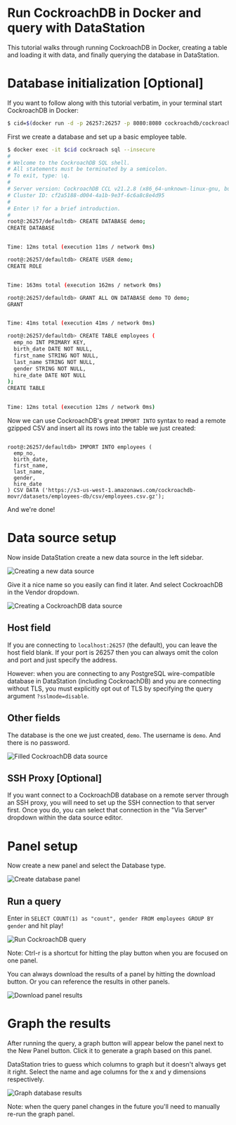 # Run CockroachDB in Docker and query with DataStation

This tutorial walks through running CockroachDB in Docker, creating a
table and loading it with data, and finally querying the database in
DataStation.

# Database initialization [Optional]

If you want to follow along with this tutorial verbatim, in your
terminal start CockroachDB in Docker:

```bash
$ cid=$(docker run -d -p 26257:26257 -p 8080:8080 cockroachdb/cockroach start-single-node --insecure)
```

First we create a database and set up a basic employee table.

```bash
$ docker exec -it $cid cockroach sql --insecure
#
# Welcome to the CockroachDB SQL shell.
# All statements must be terminated by a semicolon.
# To exit, type: \q.
#
# Server version: CockroachDB CCL v21.2.8 (x86_64-unknown-linux-gnu, built 2022/04/05 01:47:17, go1.16.6) (same version as client)
# Cluster ID: cf2a5188-d004-4a1b-9e3f-6c6a8c8e4d95
#
# Enter \? for a brief introduction.
#
root@:26257/defaultdb> CREATE DATABASE demo;
CREATE DATABASE


Time: 12ms total (execution 11ms / network 0ms)

root@:26257/defaultdb> CREATE USER demo;
CREATE ROLE


Time: 163ms total (execution 162ms / network 0ms)

root@:26257/defaultdb> GRANT ALL ON DATABASE demo TO demo;
GRANT


Time: 41ms total (execution 41ms / network 0ms)

root@:26257/defaultdb> CREATE TABLE employees (
  emp_no INT PRIMARY KEY,
  birth_date DATE NOT NULL,
  first_name STRING NOT NULL,
  last_name STRING NOT NULL,
  gender STRING NOT NULL,
  hire_date DATE NOT NULL
);
CREATE TABLE


Time: 12ms total (execution 12ms / network 0ms)
```

Now we can use CockroachDB's great `IMPORT INTO` syntax to read a
remote gzipped CSV and insert all its rows into the table we just
created:

```

root@:26257/defaultdb> IMPORT INTO employees (
  emp_no,
  birth_date,
  first_name,
  last_name,
  gender,
  hire_date
) CSV DATA ('https://s3-us-west-1.amazonaws.com/cockroachdb-movr/datasets/employees-db/csv/employees.csv.gz');
```

And we're done!

# Data source setup

Now inside DataStation create a new data source in the left sidebar.

![Creating a new data source](/tutorials/create-data-source.gif)

Give it a nice name so you easily can find it later. And select CockroachDB
in the Vendor dropdown.

![Creating a CockroachDB data source](/tutorials/create-cockroachdb-data-source.png)

## Host field

If you are connecting to `localhost:26257` (the default), you can
leave the host field blank. If your port is 26257 then you can always
omit the colon and port and just specify the address.

However: when you are connecting to any PostgreSQL wire-compatible
database in DataStation (including CockroachDB) and you are connecting
without TLS, you must explicitly opt out of TLS by specifying the
query argument `?sslmode=disable`.

## Other fields

The database is the one we just created, `demo`. The username is
`demo`. And there is no password.

![Filled CockroachDB data source](/tutorials/cockroachdb-data-source-filled.png)

## SSH Proxy [Optional]

If you want connect to a CockroachDB database on a remote server through an
SSH proxy, you will need to set up the SSH connection to that server
first. Once you do, you can select that connection in the "Via Server"
dropdown within the data source editor.

# Panel setup

Now create a new panel and select the Database type.

![Create database panel](/tutorials/create-cockroachdb-database-panel.gif)

## Run a query

Enter in `SELECT COUNT(1) as "count", gender FROM employees GROUP BY gender` and hit play!

![Run CockroachDB query](/tutorials/run-cockroachdb-query.gif)

Note: Ctrl-r is a shortcut for hitting the play button when you are
focused on one panel.

You can always download the results of a panel by hitting the download
button. Or you can reference the results in other panels.

![Download panel results](/tutorials/download-cockroachdb-panel-results.png)

# Graph the results

After running the query, a graph button will appear below the panel
next to the New Panel button. Click it to generate a graph based on
this panel.

DataStation tries to guess which columns to graph but it doesn't
always get it right. Select the name and age columns for the x and y
dimensions respectively.

![Graph database results](/tutorials/graph-cockroachdb-database-results.gif)

Note: when the query panel changes in the future you'll need to
manually re-run the graph panel.
